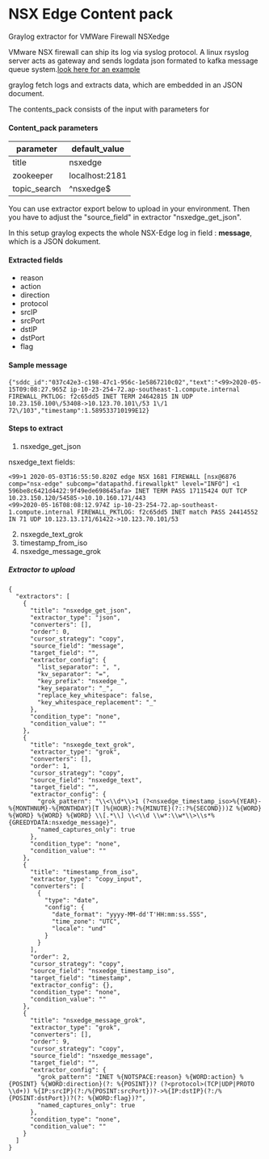 # NSX Edge Content pack
Graylog extractor for VMWare Firewall NSXedge

VMware NSX firewall can ship its log  via syslog protocol.
A linux rsyslog server acts as gateway and sends logdata json formated to kafka message queue system.[look here for an  example](https://github.com/broerman/rsyslog-kafkagelf-gateway) 

graylog fetch logs and extracts data, which are embedded in an JSON document.

The contents_pack consists of the input with parameters for 

#### Content_pack parameters

| parameter    | default_value  |
| ------------ | -------------- |
| title        | nsxedge        |
| zookeeper    | localhost:2181 |
| topic_search | ^nsxedge$      |

You can use extractor export below to upload in your environment.  Then you have to adjust the "source_field" in extractor "nsxedge_get_json".

In this setup graylog expects the whole NSX-Edge log in field : **message**, which is a JSON dokument.



#### Extracted fields

- reason
- action
- direction
- protocol
- srcIP
- srcPort
- dstIP
- dstPort
- flag

#### Sample message
    {"sddc_id":"037c42e3-c198-47c1-956c-1e5867210c02","text":"<99>2020-05-15T09:08:27.965Z ip-10-23-254-72.ap-southeast-1.compute.internal FIREWALL_PKTLOG: f2c65dd5 INET TERM 24642815 IN UDP 10.23.150.100\/53408->10.123.70.101\/53 1\/1 72\/103","timestamp":1.589533710199E12}

#### Steps to extract

1. nsxedge_get_json 

nsxedge_text fields:

    <99>1 2020-05-03T16:55:50.820Z edge NSX 1681 FIREWALL [nsx@6876 comp="nsx-edge" subcomp="datapathd.firewallpkt" level="INFO"] <1 596be8c6421d4422:9f49ede698645afa> INET TERM PASS 17115424 OUT TCP 10.23.150.120/54585->10.10.160.171/443
    <99>2020-05-16T08:08:12.974Z ip-10-23-254-72.ap-southeast-1.compute.internal FIREWALL_PKTLOG: f2c65dd5 INET match PASS 24414552 IN 71 UDP 10.123.13.171/61422->10.123.70.101/53

2. nsxegde_text_grok
3. timestamp_from_iso
4. nsxedge_message_grok

##### Extractor to upload


```
{
  "extractors": [
    {
      "title": "nsxedge_get_json",
      "extractor_type": "json",
      "converters": [],
      "order": 0,
      "cursor_strategy": "copy",
      "source_field": "message",
      "target_field": "",
      "extractor_config": {
        "list_separator": ", ",
        "kv_separator": "=",
        "key_prefix": "nsxedge_",
        "key_separator": "_",
        "replace_key_whitespace": false,
        "key_whitespace_replacement": "_"
      },
      "condition_type": "none",
      "condition_value": ""
    },
    {
      "title": "nsxegde_text_grok",
      "extractor_type": "grok",
      "converters": [],
      "order": 1,
      "cursor_strategy": "copy",
      "source_field": "nsxedge_text",
      "target_field": "",
      "extractor_config": {
        "grok_pattern": "\\<\\d*\\>1 (?<nsxedge_timestamp_iso>%{YEAR}-%{MONTHNUM}-%{MONTHDAY}[T ]%{HOUR}:?%{MINUTE}(?::?%{SECOND}))Z %{WORD} %{WORD} %{WORD} %{WORD} \\[.*\\] \\<\\d \\w*:\\w*\\>\\s*%{GREEDYDATA:nsxedge_message}",
        "named_captures_only": true
      },
      "condition_type": "none",
      "condition_value": ""
    },
    {
      "title": "timestamp_from_iso",
      "extractor_type": "copy_input",
      "converters": [
        {
          "type": "date",
          "config": {
            "date_format": "yyyy-MM-dd'T'HH:mm:ss.SSS",
            "time_zone": "UTC",
            "locale": "und"
          }
        }
      ],
      "order": 2,
      "cursor_strategy": "copy",
      "source_field": "nsxedge_timestamp_iso",
      "target_field": "timestamp",
      "extractor_config": {},
      "condition_type": "none",
      "condition_value": ""
    },
    {
      "title": "nsxedge_message_grok",
      "extractor_type": "grok",
      "converters": [],
      "order": 9,
      "cursor_strategy": "copy",
      "source_field": "nsxedge_message",
      "target_field": "",
      "extractor_config": {
        "grok_pattern": "INET %{NOTSPACE:reason} %{WORD:action} %{POSINT} %{WORD:direction}(?: %{POSINT})? (?<protocol>(TCP|UDP|PROTO \\d+)) %{IP:srcIP}(?:/%{POSINT:srcPort})?->%{IP:dstIP}(?:/%{POSINT:dstPort})?(?: %{WORD:flag})?",
        "named_captures_only": true
      },
      "condition_type": "none",
      "condition_value": ""
    }
  ]
}
```

